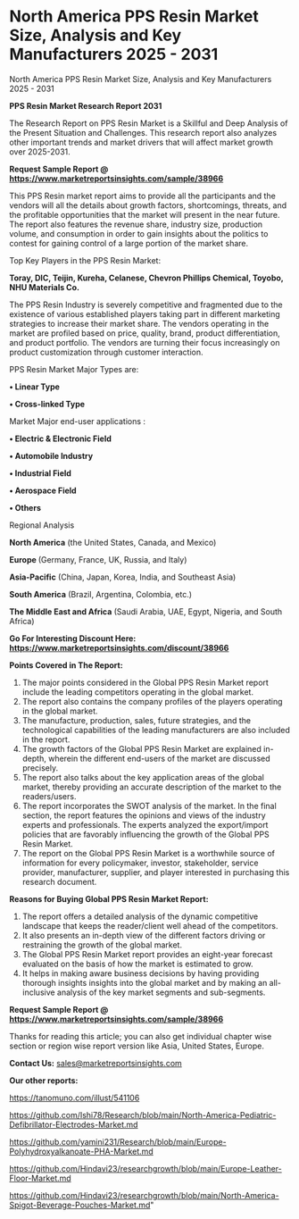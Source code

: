 # North America PPS Resin Market Size, Analysis and Key Manufacturers 2025 - 2031
 North America PPS Resin Market Size, Analysis and Key Manufacturers 2025 - 2031

<strong>PPS Resin Market Research Report 2031</strong>

The Research Report on PPS Resin Market is a Skillful and Deep Analysis of the Present Situation and Challenges. This research report also analyzes other important trends and market drivers that will affect market growth over 2025-2031.

<strong>Request Sample Report @ <a href=https://www.marketreportsinsights.com/sample/38966>https://www.marketreportsinsights.com/sample/38966</a></strong>

This PPS Resin market report aims to provide all the participants and the vendors will all the details about growth factors, shortcomings, threats, and the profitable opportunities that the market will present in the near future. The report also features the revenue share, industry size, production volume, and consumption in order to gain insights about the politics to contest for gaining control of a large portion of the market share.

Top Key Players in the PPS Resin Market:

<strong>Toray, DIC, Teijin, Kureha, Celanese, Chevron Phillips Chemical, Toyobo, NHU Materials Co.</strong>

The PPS Resin Industry is severely competitive and fragmented due to the existence of various established players taking part in different marketing strategies to increase their market share. The vendors operating in the market are profiled based on price, quality, brand, product differentiation, and product portfolio. The vendors are turning their focus increasingly on product customization through customer interaction.

PPS Resin Market Major Types are:

<strong>•  Linear Type

•  Cross-linked Type</strong>

Market Major end-user applications :

<strong>•  Electric & Electronic Field

•  Automobile Industry

•  Industrial Field

•  Aerospace Field

•  Others</strong>

Regional Analysis

</u><strong><b>North America</b></strong> (the United States, Canada, and Mexico)

<strong><b>Europe </b></strong>(Germany, France, UK, Russia, and Italy)

<strong><b>Asia-Pacific</b></strong> (China, Japan, Korea, India, and Southeast Asia)

<strong><b>South America</b></strong> (Brazil, Argentina, Colombia, etc.)

<strong><b>The Middle East and Africa</b></strong> (Saudi Arabia, UAE, Egypt, Nigeria, and South Africa)

<strong>Go For Interesting Discount Here: <a href=https://www.marketreportsinsights.com/discount/38966>https://www.marketreportsinsights.com/discount/38966</a></strong>

<strong>Points Covered in The Report:</strong>
<ol>
  <li>The major points considered in the Global PPS Resin Market report include the leading competitors operating in the global market.</li>
  <li>The report also contains the company profiles of the players operating in the global market.</li>
  <li>The manufacture, production, sales, future strategies, and the technological capabilities of the leading manufacturers are also included in the report.</li>
  <li>The growth factors of the Global PPS Resin Market are explained in-depth, wherein the different end-users of the market are discussed precisely.</li>
  <li>The report also talks about the key application areas of the global market, thereby providing an accurate description of the market to the readers/users.</li>
  <li>The report incorporates the SWOT analysis of the market. In the final section, the report features the opinions and views of the industry experts and professionals. The experts analyzed the export/import policies that are favorably influencing the growth of the Global PPS Resin Market.</li>
  <li>The report on the Global PPS Resin Market is a worthwhile source of information for every policymaker, investor, stakeholder, service provider, manufacturer, supplier, and player interested in purchasing this research document.</li>
</ol>
<strong>Reasons for Buying Global PPS Resin Market Report:</strong>

<ol>
  <li>The report offers a detailed analysis of the dynamic competitive landscape that keeps the reader/client well ahead of the competitors.</li>
  <li>It also presents an in-depth view of the different factors driving or restraining the growth of the global market.</li>
  <li>The Global PPS Resin Market report provides an eight-year forecast evaluated on the basis of how the market is estimated to grow.</li>
  <li>It helps in making aware business decisions by having providing thorough insights insights into the global market and by making an all-inclusive analysis of the key market segments and sub-segments.</li>
</ol>
<strong>Request Sample Report @ <a href=https://www.marketreportsinsights.com/sample/38966>https://www.marketreportsinsights.com/sample/38966</a></strong>


Thanks for reading this article; you can also get individual chapter wise section or region wise report version like Asia, United States, Europe.

<strong>Contact Us:</strong>
sales@marketreportsinsights.com

<strong>Our other reports:</strong>

<a href=https://tanomuno.com/illust/541106>https://tanomuno.com/illust/541106</a>

<a href=https://github.com/Ishi78/Research/blob/main/North-America-Pediatric-Defibrillator-Electrodes-Market.md>https://github.com/Ishi78/Research/blob/main/North-America-Pediatric-Defibrillator-Electrodes-Market.md</a>

<a href=https://github.com/yamini231/Research/blob/main/Europe-Polyhydroxyalkanoate-PHA-Market.md>https://github.com/yamini231/Research/blob/main/Europe-Polyhydroxyalkanoate-PHA-Market.md</a>

<a href=https://github.com/Hindavi23/researchgrowth/blob/main/Europe-Leather-Floor-Market.md>https://github.com/Hindavi23/researchgrowth/blob/main/Europe-Leather-Floor-Market.md</a>

<a href=https://github.com/Hindavi23/researchgrowth/blob/main/North-America-Spigot-Beverage-Pouches-Market.md>https://github.com/Hindavi23/researchgrowth/blob/main/North-America-Spigot-Beverage-Pouches-Market.md</a>"
